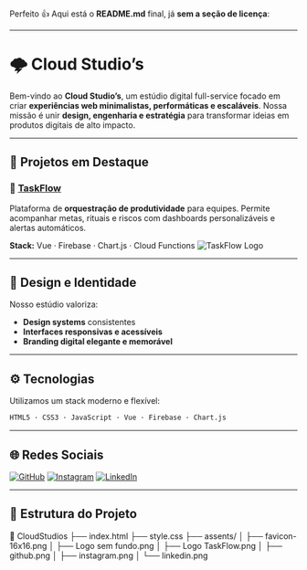Perfeito 👍 Aqui está o **README.md** final, já **sem a seção de licença**:

---

# 🌩️ Cloud Studio’s

Bem-vindo ao **Cloud Studio’s**, um estúdio digital full-service focado em criar **experiências web minimalistas, performáticas e escaláveis**.
Nossa missão é unir **design, engenharia e estratégia** para transformar ideias em produtos digitais de alto impacto.

---

## 🧩 Projetos em Destaque

### 🔹 [TaskFlow](https://taskflow33.netlify.app/)

Plataforma de **orquestração de produtividade** para equipes.
Permite acompanhar metas, rituais e riscos com dashboards personalizáveis e alertas automáticos.

**Stack:** Vue · Firebase · Chart.js · Cloud Functions
![TaskFlow Logo](assents/Logo%20TaskFlow.png)

---

## 🎨 Design e Identidade

Nosso estúdio valoriza:

* **Design systems** consistentes
* **Interfaces responsivas e acessíveis**
* **Branding digital elegante e memorável**

---

## ⚙️ Tecnologias

Utilizamos um stack moderno e flexível:

```bash
HTML5 · CSS3 · JavaScript · Vue · Firebase · Chart.js
```

---

## 🌐 Redes Sociais

[![GitHub](assents/github.png)](https://github.com/SleepaOg)
[![Instagram](assents/instagram.png)](https://www.instagram.com/gb.barboza_/)
[![LinkedIn](assents/linkedin.png)](https://www.linkedin.com/in/gabriel-almeida-809a50368/)

---

## 🧱 Estrutura do Projeto

📂 CloudStudios
├── index.html
├── style.css
├── assents/
│   ├── favicon-16x16.png
│   ├── Logo sem fundo.png
│   ├── Logo TaskFlow.png
│   ├── github.png
│   ├── instagram.png
│   └── linkedin.png

